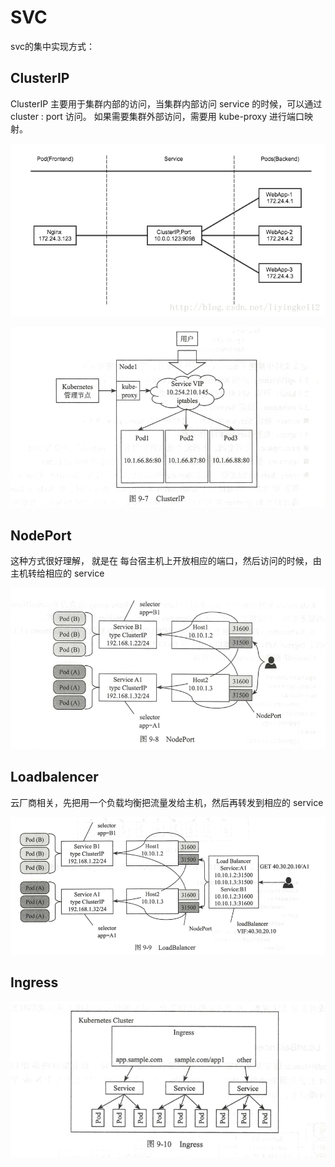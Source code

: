 
# SVC  

svc的集中实现方式：    

## ClusterIP   

ClusterIP 主要用于集群内部的访问，当集群内部访问 service 的时候，可以通过 cluster : port 访问。
如果需要集群外部访问，需要用 kube-proxy 进行端口映射。    

![](https://raw.githubusercontent.com/latermonk/cka-pre/master/Issues/images/cluster_ip_internal.png)

![](https://raw.githubusercontent.com/latermonk/cka-pre/master/Issues/images/01_ClusterIP.png)



## NodePort   
这种方式很好理解， 就是在 每台宿主机上开放相应的端口，然后访问的时候，由主机转给相应的 service 

![](https://raw.githubusercontent.com/latermonk/cka-pre/master/Issues/images/02_NodePort.png)


## Loadbalencer
云厂商相关，先把用一个负载均衡把流量发给主机，然后再转发到相应的 service

![](https://raw.githubusercontent.com/latermonk/cka-pre/master/Issues/images/03_LoadBalancer.png)


##  Ingress     
![](https://raw.githubusercontent.com/latermonk/cka-pre/master/Issues/images/04_Ingress.png)
